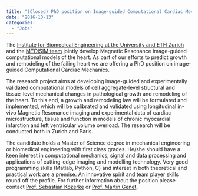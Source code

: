 ```yaml
---
title: "(Closed) PhD position on Image-guided Computational Cardiac Mechanics"
date: "2016-10-13"
categories: 
  - "Jobs"
---
```


The [Institute for Biomedical Engineering at the University and ETH Zurich](http://www.biomed.ee.ethz.ch) and the [MΞDISIM team](https://m3disim.saclay.inria.fr) jointly develop Magnetic Resonance image-guided computational models of the heart.
As part of our efforts to predict growth and remodeling of the failing heart we are offering a PhD position on image-guided Computational Cardiac Mechanics.

The research project aims at developing image-guided and experimentally validated computational models of cell aggregate-level structural and tissue-level mechanical changes in pathological growth and remodeling of the heart.
To this end, a growth and remodeling law will be formulated and implemented, which will be calibrated and validated using longitudinal in-vivo Magnetic Resonance imaging and experimental data of cardiac microstructure, tissue and function in models of chronic myocardial infarction and left ventricular volume overload. The research will be conducted both in Zurich and Paris.

The candidate holds a Master of Science degree in mechanical engineering or biomedical engineering with first class grades.
He/she should have a keen interest in computational mechanics, signal and data processing and applications of cutting-edge imaging and modelling technology.
Very good programming skills (Matlab, Python, C) and interest in both theoretical and practical work are a premise.
An innovative spirit and team player skills round off the profile.
For further information about the position please contact [Prof. Sebastian Kozerke](http://www.biomed.ee.ethz.ch/institute/People/person-detail.html?persid=61641) or [Prof. Martin Genet](https://m3disim.saclay.inria.fr/people/martin-genet).
